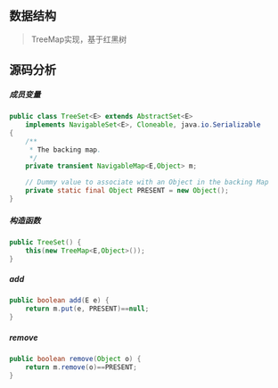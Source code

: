 ## 数据结构

> TreeMap实现，基于红黑树

## 源码分析

##### 成员变量

```java
public class TreeSet<E> extends AbstractSet<E>
    implements NavigableSet<E>, Cloneable, java.io.Serializable
{
    /**
     * The backing map.
     */
    private transient NavigableMap<E,Object> m;

    // Dummy value to associate with an Object in the backing Map
    private static final Object PRESENT = new Object();
}
```

##### 构造函数

```java
public TreeSet() {
	this(new TreeMap<E,Object>());
}
```

##### add

```java
public boolean add(E e) {
	return m.put(e, PRESENT)==null;
}
```

##### remove

```java
public boolean remove(Object o) {
	return m.remove(o)==PRESENT;
}
```

